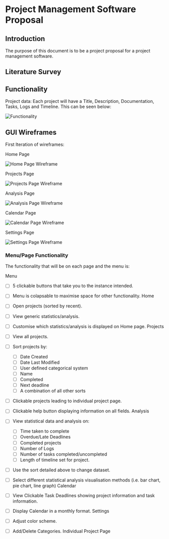 # Project Management Software Proposal





## Introduction
The purpose of this document is to be a project proposal for a project management software. 

## Literature Survey


## Functionality
Project data: Each project will have a Title, Description, Documentation, Tasks, Logs and Timeline. This can be seen below:

![Functionality](../project_proposal_images/functionality-export-21-05-2024-15_07_43.png)



## GUI Wireframes
First Iteration of wireframes:

Home Page 

![Home Page Wireframe](../project_proposal_images/home-page-wireframe-export-21-05-2024-15_07_43.png)

Projects Page

![Projects Page Wireframe](../project_proposal_images/projects-page-wireframe-export-21-05-2024-15_07_43.png)

Analysis Page

![Analysis Page Wireframe](../project_proposal_images/analysis-page-wireframe-export-21-05-2024-15_07_44.png)

Calendar Page

![Calendar Page Wireframe](../project_proposal_images/calendar-page-wireframe-export-21-05-2024-15_07_44.png)

Settings Page

![Settings Page Wireframe](../project_proposal_images/settings-page-wireframe-export-21-05-2024-15_07_44.png)



### Menu/Page Functionality
The functionality that will be on each page and the menu is:

Menu

- [ ] 5 clickable buttons that take you to the instance intended.
- [ ] Menu is colapsable to maximise space for other functionality.
Home

- [ ] Open projects (sorted by recent).
- [ ] View generic statistics/analysis.
- [ ] Customise which statistics/analysis is displayed on Home page.
Projects

- [ ] View all projects.
- [ ] Sort projects by:
    - [ ] Date Created
    - [ ] Date Last Modified
    - [ ] User defined categorical system
    - [ ] Name
    - [ ] Completed
    - [ ] Next deadline
    - [ ] A combination of all other sorts
- [ ] Clickable projects leading to individual project page.
- [ ] Clickable help button displaying information on all fields.
Analysis

- [ ] View statistical data and analysis on:
    - [ ] Time taken to complete
    - [ ] Overdue/Late Deadlines
    - [ ] Completed projects
    - [ ] Number of Logs
    - [ ] Number of tasks completed/uncompleted
    - [ ] Length of timeline set for project.
- [ ] Use the sort detailed above to change dataset.
- [ ] Select different statistical analysis visualisation methods (i.e. bar chart, pie chart, line graph)
Calendar

- [ ] View Clickable Task Deadlines showing project information and task information. 
- [ ] Display Calendar in a monthly format.
Settings

- [ ] Adjust color scheme.
- [ ] Add/Delete Categories.
Individual Project Page











